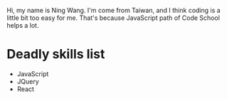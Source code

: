 Hi, my name is Ning Wang. I'm come from Taiwan, and I think coding is a little bit too easy for me.
That's because JavaScript path of Code School helps a lot.

Deadly skills list
====
* JavaScript
* JQuery
* React
